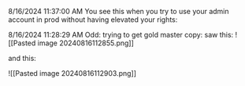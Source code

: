 8/16/2024 11:37:00 AM
You see this when you try to use your admin account in prod without having elevated your rights:


8/16/2024 11:28:29 AM
Odd: trying to get gold master copy:
saw this:
![[Pasted image 20240816112855.png]]

and this:

![[Pasted image 20240816112903.png]]